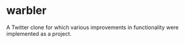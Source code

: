 # warbler
A Twitter clone for which various improvements in functionality were implemented as a project.
